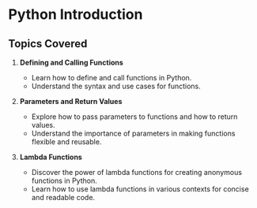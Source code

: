 # Python Introduction

## Topics Covered

1. **Defining and Calling Functions**
   - Learn how to define and call functions in Python.
   - Understand the syntax and use cases for functions.

2. **Parameters and Return Values**
   - Explore how to pass parameters to functions and how to return values.
   - Understand the importance of parameters in making functions flexible and reusable.

3. **Lambda Functions**
   - Discover the power of lambda functions for creating anonymous functions in Python.
   - Learn how to use lambda functions in various contexts for concise and readable code.
